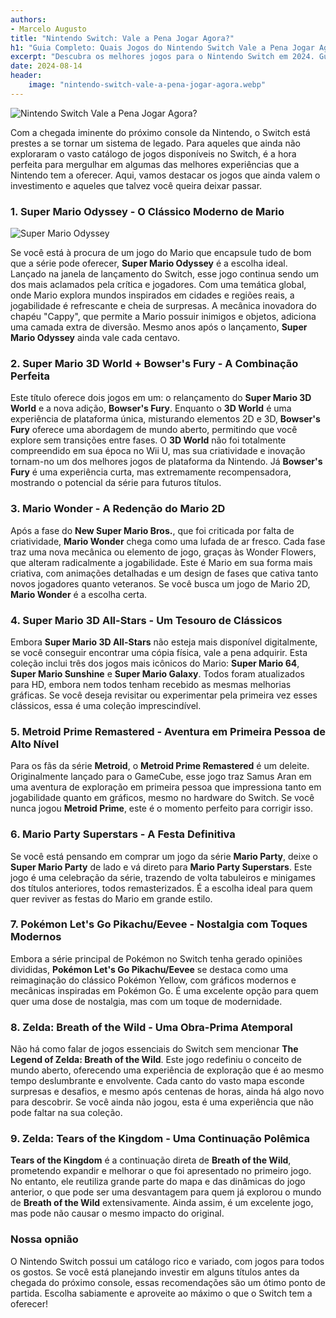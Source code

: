 ```yaml
---
authors:
- Marcelo Augusto
title: "Nintendo Switch: Vale a Pena Jogar Agora?"
h1: "Guia Completo: Quais Jogos do Nintendo Switch Vale a Pena Jogar Agora?"
excerpt: "Descubra os melhores jogos para o Nintendo Switch em 2024. Guia completo com recomendações imperdíveis para aproveitar ao máximo seu console."
date: 2024-08-14
header:
    image: "nintendo-switch-vale-a-pena-jogar-agora.webp"
---
```


![Nintendo Switch Vale a Pena Jogar Agora?](/nintendo-switch-vale-a-pena-jogar-agora.webp)

Com a chegada iminente do próximo console da Nintendo, o Switch está prestes a se tornar um sistema de legado. Para aqueles que ainda não exploraram o vasto catálogo de jogos disponíveis no Switch, é a hora perfeita para mergulhar em algumas das melhores experiências que a Nintendo tem a oferecer. Aqui, vamos destacar os jogos que ainda valem o investimento e aqueles que talvez você queira deixar passar.

### 1. **Super Mario Odyssey** - O Clássico Moderno de Mario

![Super Mario Odyssey](/super-mario-odyssey.webp)


Se você está à procura de um jogo do Mario que encapsule tudo de bom que a série pode oferecer, **Super Mario Odyssey** é a escolha ideal. Lançado na janela de lançamento do Switch, esse jogo continua sendo um dos mais aclamados pela crítica e jogadores. Com uma temática global, onde Mario explora mundos inspirados em cidades e regiões reais, a jogabilidade é refrescante e cheia de surpresas. A mecânica inovadora do chapéu "Cappy", que permite a Mario possuir inimigos e objetos, adiciona uma camada extra de diversão. Mesmo anos após o lançamento, **Super Mario Odyssey** ainda vale cada centavo.

### 2. **Super Mario 3D World + Bowser's Fury** - A Combinação Perfeita

Este título oferece dois jogos em um: o relançamento do **Super Mario 3D World** e a nova adição, **Bowser's Fury**. Enquanto o **3D World** é uma experiência de plataforma única, misturando elementos 2D e 3D, **Bowser's Fury** oferece uma abordagem de mundo aberto, permitindo que você explore sem transições entre fases. O **3D World** não foi totalmente compreendido em sua época no Wii U, mas sua criatividade e inovação tornam-no um dos melhores jogos de plataforma da Nintendo. Já **Bowser's Fury** é uma experiência curta, mas extremamente recompensadora, mostrando o potencial da série para futuros títulos.

### 3. **Mario Wonder** - A Redenção do Mario 2D

Após a fase do **New Super Mario Bros.**, que foi criticada por falta de criatividade, **Mario Wonder** chega como uma lufada de ar fresco. Cada fase traz uma nova mecânica ou elemento de jogo, graças às Wonder Flowers, que alteram radicalmente a jogabilidade. Este é Mario em sua forma mais criativa, com animações detalhadas e um design de fases que cativa tanto novos jogadores quanto veteranos. Se você busca um jogo de Mario 2D, **Mario Wonder** é a escolha certa.

### 4. **Super Mario 3D All-Stars** - Um Tesouro de Clássicos

Embora **Super Mario 3D All-Stars** não esteja mais disponível digitalmente, se você conseguir encontrar uma cópia física, vale a pena adquirir. Esta coleção inclui três dos jogos mais icônicos do Mario: **Super Mario 64**, **Super Mario Sunshine** e **Super Mario Galaxy**. Todos foram atualizados para HD, embora nem todos tenham recebido as mesmas melhorias gráficas. Se você deseja revisitar ou experimentar pela primeira vez esses clássicos, essa é uma coleção imprescindível.

### 5. **Metroid Prime Remastered** - Aventura em Primeira Pessoa de Alto Nível

Para os fãs da série **Metroid**, o **Metroid Prime Remastered** é um deleite. Originalmente lançado para o GameCube, esse jogo traz Samus Aran em uma aventura de exploração em primeira pessoa que impressiona tanto em jogabilidade quanto em gráficos, mesmo no hardware do Switch. Se você nunca jogou **Metroid Prime**, este é o momento perfeito para corrigir isso.

### 6. **Mario Party Superstars** - A Festa Definitiva

Se você está pensando em comprar um jogo da série **Mario Party**, deixe o **Super Mario Party** de lado e vá direto para **Mario Party Superstars**. Este jogo é uma celebração da série, trazendo de volta tabuleiros e minigames dos títulos anteriores, todos remasterizados. É a escolha ideal para quem quer reviver as festas do Mario em grande estilo.

### 7. **Pokémon Let's Go Pikachu/Eevee** - Nostalgia com Toques Modernos

Embora a série principal de Pokémon no Switch tenha gerado opiniões divididas, **Pokémon Let's Go Pikachu/Eevee** se destaca como uma reimaginação do clássico Pokémon Yellow, com gráficos modernos e mecânicas inspiradas em Pokémon Go. É uma excelente opção para quem quer uma dose de nostalgia, mas com um toque de modernidade.

### 8. **Zelda: Breath of the Wild** - Uma Obra-Prima Atemporal

Não há como falar de jogos essenciais do Switch sem mencionar **The Legend of Zelda: Breath of the Wild**. Este jogo redefiniu o conceito de mundo aberto, oferecendo uma experiência de exploração que é ao mesmo tempo deslumbrante e envolvente. Cada canto do vasto mapa esconde surpresas e desafios, e mesmo após centenas de horas, ainda há algo novo para descobrir. Se você ainda não jogou, esta é uma experiência que não pode faltar na sua coleção.

### 9. **Zelda: Tears of the Kingdom** - Uma Continuação Polêmica

**Tears of the Kingdom** é a continuação direta de **Breath of the Wild**, prometendo expandir e melhorar o que foi apresentado no primeiro jogo. No entanto, ele reutiliza grande parte do mapa e das dinâmicas do jogo anterior, o que pode ser uma desvantagem para quem já explorou o mundo de **Breath of the Wild** extensivamente. Ainda assim, é um excelente jogo, mas pode não causar o mesmo impacto do original.

### Nossa opnião

O Nintendo Switch possui um catálogo rico e variado, com jogos para todos os gostos. Se você está planejando investir em alguns títulos antes da chegada do próximo console, essas recomendações são um ótimo ponto de partida. Escolha sabiamente e aproveite ao máximo o que o Switch tem a oferecer!